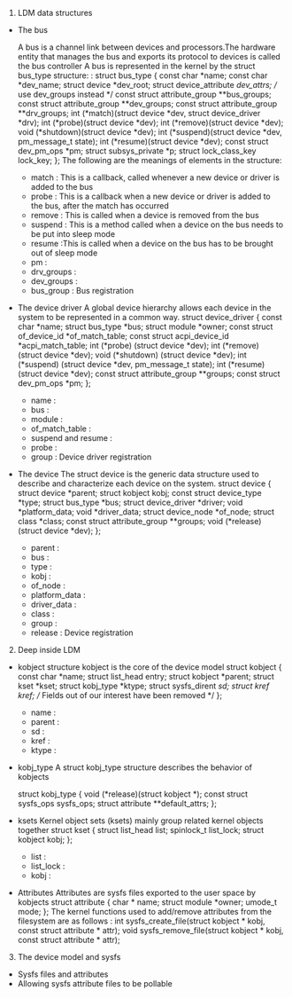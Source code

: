 1. LDM data structures
- The bus

    A bus is a channel link between devices and processors.The hardware entity that manages
    the bus and exports its protocol to devices is called the bus controller
    A bus is represented in the kernel by the struct bus_type structure: :
    struct bus_type {
        const char *name;
        const char *dev_name;
        struct device *dev_root;
        struct device_attribute *dev_attrs; /* use dev_groups instead */
        const struct attribute_group **bus_groups;
        const struct attribute_group **dev_groups;
        const struct attribute_group **drv_groups;
        int (*match)(struct device *dev, struct device_driver *drv);
        int (*probe)(struct device *dev);
        int (*remove)(struct device *dev);
        void (*shutdown)(struct device *dev);
        int (*suspend)(struct device *dev, pm_message_t state);
        int (*resume)(struct device *dev);
        const struct dev_pm_ops *pm;
        struct subsys_private *p;
        struct lock_class_key lock_key;
    };
    The following are the meanings of elements in the structure:
    - match : This is a callback, called whenever a new device or driver is added to the bus
    - probe : This is a callback when a new device or driver is added to the bus, after the match has occurred
    - remove : This is called when a device is removed from the bus
    - suspend : This is a method called when a device on the bus needs to be put into sleep mode
    - resume :This is called when a device on the bus has to be brought out of sleep mode
    - pm :
    - drv_groups :
    - dev_groups :
    - bus_group :
    Bus registration
- The device driver
    A global device hierarchy allows each device in the system to be represented in a common way.
    struct device_driver {
        const char *name;
        struct bus_type *bus;
        struct module *owner;
        const struct of_device_id *of_match_table;
        const struct acpi_device_id *acpi_match_table;
        int (*probe) (struct device *dev);
        int (*remove) (struct device *dev);
        void (*shutdown) (struct device *dev);
        int (*suspend) (struct device *dev, pm_message_t state);
        int (*resume) (struct device *dev);
        const struct attribute_group **groups;
        const struct dev_pm_ops *pm;
    };
    - name :
    - bus :
    - module :
    - of_match_table :
    - suspend and resume :
    - probe :
    - group :
    Device driver registration
- The device
    The struct device is the generic data structure used to describe and characterize each
    device on the system.
    struct device {
        struct device *parent;
        struct kobject kobj;
        const struct device_type *type;
        struct bus_type *bus;
        struct device_driver *driver;
        void *platform_data;
        void *driver_data;
        struct device_node *of_node;
        struct class *class;
        const struct attribute_group **groups;
        void (*release)(struct device *dev);
    };
    - parent :
    - bus :
    - type :
    - kobj :
    - of_node :
    - platform_data :
    - driver_data :
    - class :
    - group :
    - release :
    Device registration
2. Deep inside LDM
- kobject structure
    kobject is the core of the device model
    struct kobject {
        const char *name;
        struct list_head entry;
        struct kobject *parent;
        struct kset *kset;
        struct kobj_type *ktype;
        struct sysfs_dirent *sd;
        struct kref kref;
        /* Fields out of our interest have been removed */
    };
    - name :
    - parent :
    - sd :
    - kref :
    - ktype :
- kobj_type
    A struct kobj_type structure describes the behavior of kobjects

    struct kobj_type {
        void (*release)(struct kobject *);
        const struct sysfs_ops sysfs_ops;
        struct attribute **default_attrs;
    };
- ksets
    Kernel object sets (ksets) mainly group related kernel objects together
    struct kset {
        struct list_head list;
        spinlock_t list_lock;
        struct kobject kobj;
    };
    - list :
    - list_lock :
    - kobj :
- Attributes
    Attributes are sysfs files exported to the user space by kobjects
    struct attribute {
        char * name;
        struct module *owner;
        umode_t mode;
    };
    The kernel functions used to add/remove attributes from the filesystem are as follows :
    int sysfs_create_file(struct kobject * kobj, const struct attribute * attr);
    void sysfs_remove_file(struct kobject * kobj, const struct attribute * attr);
3. The device model and sysfs
- Sysfs files and attributes
- Allowing sysfs attribute files to be pollable